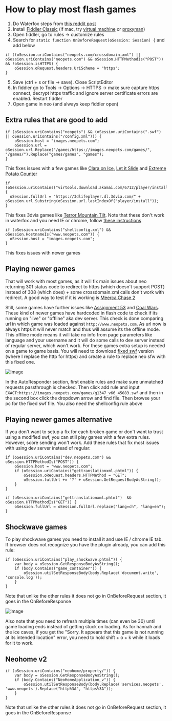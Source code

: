 # How to play most flash games

1. Do Waterfox steps from [this reddit post](https://www.reddit.com/r/neopets/comments/s7jzyt/how_to_enable_flash_post_endoflife/)
2. Install [Fiddler Classic](https://www.telerik.com/download/fiddler) (if mac, try [virtual machine](https://docs.telerik.com/fiddler/configure-fiddler/tasks/configureformac) or [proxyman](proxyman))
3. Open fiddler, go to rules -> customize rules
4. Search for `static function OnBeforeRequest(oSession: Session) {` and add below 

```
if ((oSession.uriContains("neopets.com/crossdomain.xml") || oSession.uriContains("neopets.com") && oSession.HTTPMethodIs("POST")) && !oSession.isHTTPS) {
    oSession.oRequest.headers.UriScheme = "https";
}
```
5. Save (ctrl + s or file -> save). Close ScriptEditor
6. In fiddler go to Tools -> Options -> HTTPS -> make sure capture https connect, decrypt https traffic and ignore server certificate errors are enabled. Restart fiddler
7. Open game in neo (and always keep fiddler open) 

## Extra rules that are good to add
```
if (oSession.uriContains("neopets") && (oSession.uriContains(".swf") || oSession.uriContains("/config.xml"))) {
    oSession.host = "images.neopets.com";
    oSession.url = oSession.url.Replace("/games/https://images.neopets.com/games/", "/games/").Replace("games/games", "games"); 
}
```

This fixes issues with a few games like [Clara on Ice](https://www.neopets.com/games/game.phtml?game_id=1172&size=regular&quality=high&play=true), [Let it Slide](https://www.neopets.com/games/game.phtml?game_id=970&size=regular&quality=high&play=true) and [Extreme Potato Counter
](https://www.neopets.com/games/game.phtml?game_id=226&size=regular&quality=high&play=true)

```
if (oSession.uriContains("virtools.download.akamai.com/6712/player/install/")) {
  oSession.fullUrl = "https://3dlifeplayer.dl.3dvia.com/" + oSession.url.Substring(oSession.url.lastIndexOf("player/install"));		
}
```

This fixes 3dvia games like [Terror Mountain Tilt](https://www.neopets.com/games/game.phtml?game_id=925&size=regular&quality=high&play=true). Note that these don't work in waterfox and you need IE or chrome, follow [these instructions](https://www.youtube.com/watch?v=NH8WfY7MvU4)

```
if (oSession.uriContains("shellconfig.xml") && oSession.HostnameIs("www.neopets.com")) {
  oSession.host = "images.neopets.com";
}
```

This fixes issues with newer games

## Playing newer games

That will work with most games, as it will fix main issues about neo returning 301 status code to redirect to https (which doesn't support POST) instead of 308 (which does) + some crossdomain.xml calls don't work with redirect.
A good way to test if it is working is [Meerca Chase 2](https://www.neopets.com/games/game.phtml?game_id=500&size=regular&quality=high&play=true)

Still, some games have further issues like [Assignment 53](https://www.neopets.com/games/game.phtml/?game_id=1347&size=regular&quality=high&play=true) and [Coal Wars](https://www.neopets.com/games/game.phtml?game_id=1370&size=regular&quality=high&play=true). These kind of newer games have hardcoded in flash code to check if its running on "live" or "offline" aka dev server. This check is done comparing url in which game was loaded against `http://www.neopets.com`. As url now is always https it will never match and thus will assume its the offline mode. This offline mode means it will take no info from page parameters like language and your username and it will do some calls to dev server instead of regular server, which won't work. For these games extra setup is needed on a game to game basis. You will need to download [fixed swf](/fixed-swf) version (where I replace the http for https) and create a rule to replace neo sfw with this fixed one.

![image](https://user-images.githubusercontent.com/5660396/184058059-5d0b1601-ecdb-44af-a0d8-de48a0b5f3b9.png)

In the AutoResponder section, first enable rules and make sure unmatched requests passthrough is checked. Then click add rule and input `EXACT:https://images.neopets.com/games/g1347_v66_45083.swf` and then in the second box click the dropdown arrow and find file. Then browse your pc for the fixed swf file. You also need the shellconfig rule above

## Playing newer games alternative

If you don't want to setup a fix for each broken game or don't want to trust using a modified swf, you can still play games with a few extra rules. However, score sending won't work. Add these rules that fix most issues with using dev server instead of regular:

```
if (oSession.uriContains("dev.neopets.com") && oSession.HTTPMethodIs("POST")) {
    oSession.host = "www.neopets.com";
    if (oSession.uriContains("gettranslationxml.phtml")) {
        oSession.oRequest.headers.HTTPMethod = "GET";
        oSession.fullUrl += '?' + oSession.GetRequestBodyAsString();
    }
}

if (oSession.uriContains("gettranslationxml.phtml")  && oSession.HTTPMethodIs("GET")) {
    oSession.fullUrl = oSession.fullUrl.replace("lang=ch", "lang=en");
}
```

## Shockwave games

To play shockwave games you need to install it and use IE / chrome IE tab. If browser does not recognize you have the plugin already, you can add this rule:

```
if (oSession.uriContains("play_shockwave.phtml")) {
    var body = oSession.GetResponseBodyAsString();
    if (body.Contains("game_container")) {
        oSession.utilSetResponseBody(body.Replace('document.write', 'console.log'));
    }
}
```

Note that unlike the other rules it does not go in OnBeforeRequest section, it goes in the OnBeforeResponse

![image](https://user-images.githubusercontent.com/5660396/184269837-e09895e8-da86-4df7-99a6-ac6dd04b7446.png)

Also note that you need to refresh multiple times (can even be 30) until game loading ends instead of getting stuck on loading. As for hannah and the ice caves, if you get the "Sorry. It appears that this game is not running at its intended location" error, you need to hold shift + o + k while it loads for it to work. 

## Neohome v2

```
if (oSession.uriContains("neohome/property/")) {
    var body = oSession.GetResponseBodyAsString();
    if (body.Contains("NeoHomeApplication_v")) {
        oSession.utilSetResponseBody(body.Replace('services.neopets', 'www.neopets').Replace("http%3A", "https%3A"));
    }
}
```

Note that unlike the other rules it does not go in OnBeforeRequest section, it goes in the OnBeforeResponse


